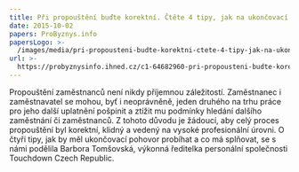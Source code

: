 ```yaml
---
title: Při propouštění buďte korektní. Čtěte 4 tipy, jak na ukončovací pohovor
date: 2015-10-02
papers: ProByznys.info
papersLogo: >-
  /images/media/pri-propousteni-budte-korektni-ctete-4-tipy-jak-na-ukoncovaci-pohovor/papersLogo.jpg
url: >-
  https://probyznysinfo.ihned.cz/c1-64682960-pri-propousteni-budte-korektni-ctete-4-tipy-jak-na-ukoncovaci-pohovor
---
```

Propouštění zaměstnanců není nikdy příjemnou záležitostí. Zaměstnanec i zaměstnavatel se mohou, byť i neoprávněně, jeden druhého na trhu práce pro jeho další uplatnění pošpinit a ztížit mu podmínky hledání dalšího zaměstnání či zaměstnanců. Z tohoto důvodu je žádoucí, aby celý proces propouštění byl korektní, klidný a vedený na vysoké profesionální úrovni. O čtyři tipy, jak by měl ukončovací pohovor probíhat a co má splňovat, se s námi podělila Barbora Tomšovská, výkonná ředitelka personální společnosti Touchdown Czech Republic.
